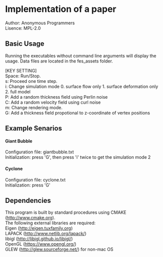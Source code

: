 # Implementation of a paper

Author: Anonymous Programmers  
Lisence: MPL-2.0

## Basic Usage
Running the executables without command line arguments will display the usage. Data files are located in the fes_assets folder.

[KEY SETTING]  
Space: Run/Stop.  
s: Proceed one time step.   
i: Change simulation mode 0. surface flow only 1. surface deformation only 2. full model  
P: Add a random thickness field using Perlin noise  
C: Add a random velocity field using curl noise  
m: Change rendering mode.    
G: Add a thickness field propotional to z-coordinate of vertex positions 

## Example Senarios

#### Giant Bubble
Configuration file: giantbubble.txt  
Initialization: press 'G', then press 'i' twice to get the simulation mode 2

#### Cyclone 
Configuration file: cyclone.txt  
Initialization: press 'G'

## Dependencies
This program is built by standard procedures using CMAKE (http://www.cmake.org).  
The following external libraries are required:     
Eigen (http://eigen.tuxfamily.org)  
LAPACK (http://www.netlib.org/lapack/)  
libigl (http://libigl.github.io/libigl/)  
OpenGL (https://www.opengl.org/)  
GLEW (http://glew.sourceforge.net/) for non-mac OS
